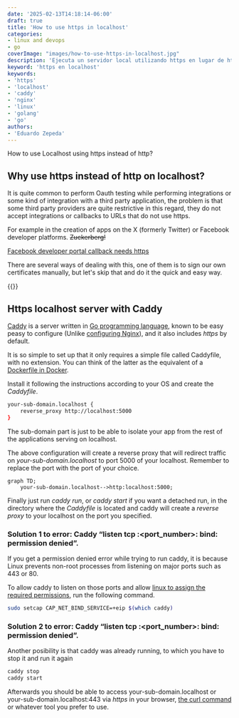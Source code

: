```yaml
---
date: '2025-02-13T14:18:14-06:00'
draft: true
title: 'How to use https in localhost'
categories:
- linux and devops
- go
coverImage: "images/how-to-use-https-in-localhost.jpg"
description: 'Ejecuta un servidor local utilizando https en lugar de http en su máquina localhost utilizando un proxy inverso y caddy en unos pocos pasos, útil para integraciones con Oauth o aplicaciones de terceros que requieren una conexión segura.'
keyword: 'https en localhost'
keywords:
- 'https'
- 'localhost'
- 'caddy'
- 'nginx'
- 'linux'
- 'golang'
- 'go'
authors:
- 'Eduardo Zepeda'
---
```


How to use Localhost using https instead of http?

## Why use https instead of http on localhost?

It is quite common to perform Oauth testing while performing integrations or some kind of integration with a third party application, the problem is that some third party providers are quite restrictive in this regard, they do not accept integrations or callbacks to URLs that do not use https. 

For example in the creation of apps on the X (formerly Twitter) or Facebook developer platforms. ~~Zuckerberg!~~

[Facebook developer portal callback needs https](https://res.cloudinary.com/dwrscezd2/image/upload/v1739482326/facebook-developer-app-https-callback_hmhesu.png "Facebook developer portal callback needs https")

There are several ways of dealing with this, one of them is to sign our own certificates manually, but let's skip that and do it the quick and easy way.

{{<ad>}}

## Https localhost server with Caddy

[Caddy](https://github.com/caddyserver/caddy#?) is a server written in [Go programming language](/en/go-programming-language-introduction-to-variables-and-data-types/), known to be easy peasy to configure (Unlike [configuring Nginx](/en/nginx-keepalive-gzip-http2-best-performance-on-your-web-site/)), and it also includes *https* by default.


It is so simple to set up that it only requires a simple file called Caddyfile, with no extension. You can think of the latter as the equivalent of a [Dockerfile in Docker](/en/how-to-write-a-caddyfile-file-from-zero/).

Install it following the instructions according to your OS and create the *Caddyfile*.

``` bash
your-sub-domain.localhost {
    reverse_proxy http://localhost:5000
}

```

The sub-domain part is just to be able to isolate your app from the rest of the applications serving on localhost. 

The above configuration will create a reverse proxy that will redirect traffic on *your-sub-domain.localhost* to port 5000 of your localhost. Remember to replace the port with the port of your choice.

``` mermaid
graph TD;
    your-sub-domain.localhost-->http:localhost:5000;
```

Finally just run *caddy run*, or *caddy start* if you want a detached run, in the directory where the *Caddyfile* is located and caddy will create a *reverse proxy* to your localhost on the port you specified.

### Solution 1 to error: Caddy “listen tcp :<port_number>: bind: permission denied”.

If you get a permission denied error while trying to run caddy, it is because Linux prevents non-root processes from listening on major ports such as 443 or 80.

To allow caddy to listen on those ports and allow [linux to assign the required permissions](/en/understand-permissions-on-gnu-linux-and-command-chmod/), run the following command.


``` bash
sudo setcap CAP_NET_BIND_SERVICE=+eip $(which caddy)
```

### Solution 2 to error: Caddy “listen tcp :<port_number>: bind: permission denied”.

Another posibility is that caddy was already running, to which you have to stop it and run it again

``` bash
caddy stop
caddy start
```

Afterwards you should be able to access your-sub-domain.localhost or your-sub-domain.localhost:443 via *https* in your browser, [the curl command](/en/basic-commands-linux-printenv-export-lsof-top-ps-kill-curl-systemctl-chown-chroot/) or whatever tool you prefer to use.